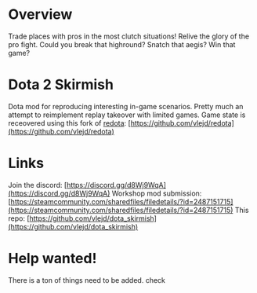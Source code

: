 # Overview
Trade places with pros in the most clutch situations! Relive the glory of the pro fight. Could you break that highround? Snatch that aegis? Win that game?


# Dota 2 Skirmish
Dota mod for reproducing interesting in-game scenarios. Pretty much an attempt to reimplement replay takeover with limited games.
Game state is receovered using this fork of [redota](https://github.com/timkurvers/redota): [https://github.com/vlejd/redota](https://github.com/vlejd/redota)


# Links
Join the discord: [https://discord.gg/d8Wj9WqA](https://discord.gg/d8Wj9WqA)
Workshop mod submission: [https://steamcommunity.com/sharedfiles/filedetails/?id=2487151715](https://steamcommunity.com/sharedfiles/filedetails/?id=2487151715)
This repo: [https://github.com/vlejd/dota_skirmish](https://github.com/vlejd/dota_skirmish)

# Help wanted!
There is a ton of things need to be added. check 
